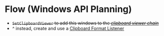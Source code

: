 # Flow (Windows API Planning)

- ~~`SetClipboardViewer` to add this windows to the [_clipboard viewer chain_](https://learn.microsoft.com/en-us/windows/win32/dataxchg/about-the-clipboard#clipboard-viewers)~~
- ^ instead, create and use a [Clipboard Format Listener](https://learn.microsoft.com/en-us/windows/win32/dataxchg/using-the-clipboard#creating-a-clipboard-format-listener)
